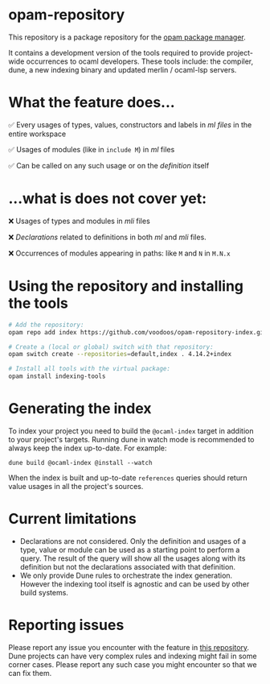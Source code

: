# opam-repository

This repository is a package repository for the [opam package
manager](https://opam.ocaml.org).

It contains a development version of the tools required to provide project-wide
occurrences to ocaml developers. These tools include: the compiler, dune, a new
indexing binary and updated merlin / ocaml-lsp servers.

# What the feature does...

✅ Every usages of types, values, constructors and labels in *ml files* in the entire workspace

✅ Usages of modules (like in `include M`) in *ml* files

✅ Can be called on any such usage or on the *definition* itself

# ...what is does not cover yet:

❌ Usages of types and modules in *mli* files

❌ *Declarations* related to definitions in both *ml* and *mli* files.

❌ Occurrences of modules appearing in paths: like `M` and `N` in `M.N.x`

# Using the repository and installing the tools

```sh
# Add the repository:
opam repo add index https://github.com/voodoos/opam-repository-index.git

# Create a (local or global) switch with that repository:
opam switch create --repositories=default,index . 4.14.2+index

# Install all tools with the virtual package:
opam install indexing-tools
```

# Generating the index

To index your project you need to build the `@ocaml-index` target in addition to
your project's targets. Running dune in watch mode is recommended to always keep
the index up-to-date. For example:

```
dune build @ocaml-index @install --watch
```

When the index is built and up-to-date `references` queries should return value
usages in all the project's sources.

# Current limitations

- Declarations are not considered. Only the definition and usages of a type,
  value or module can be used as a starting point to perform a query. The result
  of the query will show all the usages along with its definition but not the
  declarations associated with that definition.
- We only provide Dune rules to orchestrate the index generation. However the
  indexing tool itself is agnostic and can be used by other build systems.

# Reporting issues
Please report any issue you encounter with the feature in [this
repository](https://github.com/voodoos/opam-repository-index). Dune projects can
have very complex rules  and indexing might fail in some corner cases. Please
report any such case you might encounter so that we can fix them.
